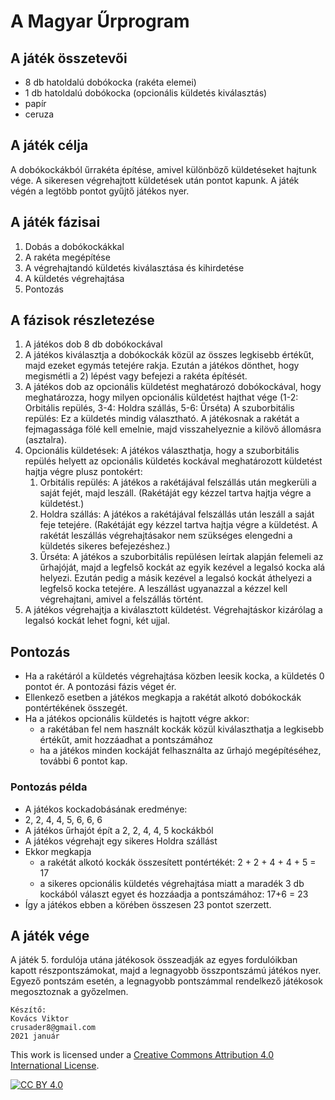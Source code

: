 # A Magyar Űrprogram

## A játék összetevői
- 8 db hatoldalú dobókocka (rakéta elemei)
- 1 db hatoldalú dobókocka (opcionális küldetés kiválasztás)
- papír
- ceruza

## A játék célja
A dobókockákból űrrakéta építése, amivel különböző küldetéseket hajtunk vége. A sikeresen végrehajtott küldetések után pontot kapunk. A játék végén a legtöbb pontot gyűjtő játékos nyer.

## A játék fázisai
1. Dobás a dobókockákkal
1. A rakéta megépítése
1. A végrehajtandó küldetés kiválasztása és kihirdetése
1. A küldetés végrehajtása
1. Pontozás

## A fázisok részletezése
1. A játékos dob 8 db dobókockával
1. A játékos kiválasztja a dobókockák közül az összes legkisebb értékűt, majd ezeket egymás tetejére rakja. Ezután a játékos dönthet, hogy megismétli a 2) lépést vagy befejezi a rakéta építését.
1. A játékos dob az opcionális küldetést meghatározó dobókockával, hogy meghatározza, hogy milyen opcionális küldetést hajthat vége (1-2: Orbitális repülés, 3-4: Holdra szállás, 5-6: Űrséta) A szuborbitális repülés: Ez a küldetés mindig választható. A játékosnak a rakétát a fejmagassága fölé kell emelnie, majd visszahelyeznie a kilövő állomásra (asztalra).
1. Opcionális küldetések: A játékos választhatja, hogy a szuborbitális repülés helyett az opcionális küldetés kockával meghatározott küldetést hajtja végre plusz pontokért:
   1. Orbitális repülés: A játékos a rakétájával felszállás után megkerüli a saját fejét, majd leszáll. (Rakétáját egy kézzel tartva hajtja végre a küldetést.)
   1. Holdra szállás: A játékos a rakétájával felszállás után leszáll a saját feje tetejére. (Rakétáját egy kézzel tartva hajtja végre a küldetést. A rakétát leszállás végrehajtásakor nem szükséges elengedni a küldetés sikeres befejezéshez.)
   1. Űrséta: A játékos a szuborbitális repülésen leírtak alapján felemeli az űrhajóját, majd a legfelső kockát az egyik kezével a legalsó kocka alá helyezi. Ezután pedig a másik kezével a legalsó kockát áthelyezi a legfelső kocka tetejére. A leszállást ugyanazzal a kézzel kell végrehajtani, amivel a felszállás történt.
1. A játékos végrehajtja a kiválasztott küldetést. Végrehajtáskor kizárólag a legalsó kockát lehet fogni, két ujjal.

## Pontozás
- Ha a rakétáról a küldetés végrehajtása közben leesik kocka, a küldetés 0 pontot ér. A pontozási fázis véget ér.
- Ellenkező esetben a játékos megkapja a rakétát alkotó dobókockák pontértékének összegét.
- Ha a játékos opcionális küldetés is hajtott végre akkor:
    - a rakétában fel nem használt kockák közül kiválaszthatja a legkisebb értékűt, amit hozzáadhat a pontszámához
    - ha a játékos minden kockáját felhasználta az űrhajó megépítéséhez, további 6 pontot kap.

### Pontozás példa
- A játékos kockadobásának eredménye:
- 2, 2, 4, 4, 5, 6, 6, 6
- A játékos űrhajót épít a 2, 2, 4, 4, 5 kockákból
- A játékos végrehajt egy sikeres Holdra szállást
- Ekkor megkapja 
  - a rakétát alkotó kockák összesített pontértékét: 2 + 2 + 4 + 4 + 5 = 17
  - a sikeres opcionális küldetés végrehajtása miatt a maradék 3 db kockából választ egyet és hozzáadja a pontszámához: 17+6 = 23
- Így a játékos ebben a körében összesen 23 pontot szerzett.
## A játék vége
A játék 5. fordulója utána  játékosok összeadják az egyes fordulóikban kapott részpontszámokat, majd a legnagyobb összpontszámú játékos nyer. Egyező pontszám esetén, a legnagyobb pontszámmal rendelkező játékosok megosztoznak a győzelmen.

~~~
Készítő:
Kovács Viktor
crusader8@gmail.com
2021 január
~~~
This work is licensed under a
[Creative Commons Attribution 4.0 International License][cc-by-nc-sa].

[![CC BY 4.0][cc-by-nc-sa-image]][cc-by-nc-sa]

[cc-by-nc-sa]: http://creativecommons.org/licenses/by-nc-sa/4.0/
[cc-by-nc-sa-image]: https://i.creativecommons.org/l/by-nc-sa/4.0/88x31.png
